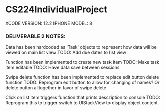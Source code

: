 # CS224IndividualProject
XCODE VERSION: 12.2
IPHONE MODEL: 8

<h3> DELIVERABLE 2 NOTES: </h3>

Data has been hardcoded as 'Task' objects to represent how data will be viewed on main list view
TODO: Add due dates to list view

Function has been implemented to create new task item
TODO: Make task item editable
TODO: Have data save between sessions

Swipe delete function has been implemented to replace edit button delete function
TODO: Reprogram edit button to allow for changing of names? Or delete button alltogether in favor of swipe delete

Click on list item triggers function that prints description to console
TODO: Reprogram this to trigger switch to UIStackView to display object content
